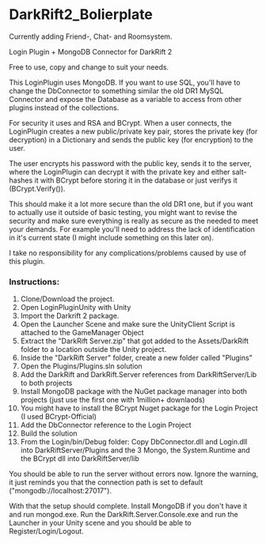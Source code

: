 # DarkRift2_Bolierplate

Currently adding Friend-, Chat- and Roomsystem.









Login Plugin + MongoDB Connector for DarkRift 2

Free to use, copy and change to suit your needs.

This LoginPlugin uses MongoDB. If you want to use SQL, you'll have to change the DbConnector to something similar the old 
DR1 MySQL Connector and expose the Database as a variable to access from other plugins instead of the collections.

For security it uses and RSA and BCrypt. When a user connects, the LoginPlugin creates a new public/private key pair, 
stores the private key (for decryption) in a Dictionary and sends the public key (for encryption) to the user. 

The user encrypts his password with the public key, sends it to the server, where the LoginPlugin can decrypt it with the private key 
and either salt-hashes it with BCrypt before storing it in the database or just verifys it (BCrypt.Verify()).

This should make it a lot more secure than the old DR1 one, but if you want to actually use it outside of basic testing, 
you might want to revise the security and make sure everything is really as secure as the needed to meet your demands. For example you'll need to address the lack of identification in it's current state (I might include something on this later on).

I take no responsibility for any complications/problems caused by use of this plugin.


### Instructions:

1) Clone/Download the project.
2) Open LoginPluginUnity with Unity
3) Import the Darkrift 2 package.
4) Open the Launcher Scene and make sure the UnityClient Script is attached to the GameManager Object
5) Extract the "DarkRift Server.zip" that got added to the Assets/DarkRift folder to a location outside the Unity project.
6) Inside the "DarkRift Server" folder, create a new folder called "Plugins"
7) Open the Plugins/Plugins.sln solution
8) Add the DarkRift and DarkRift.Server references from DarkRiftServer/Lib to both projects
9) Install MongoDB package with the NuGet package manager into both projects (just use the first one with 1million+ downlaods)
10) You might have to install the BCrypt Nuget package for the Login Project (I used BCrypt-Official)
11) Add the DbConnector reference to the Login Project
12) Build the solution
13) From the Login/bin/Debug folder: Copy DbConnector.dll and Login.dll into DarkRiftServer/Plugins and the 3 Mongo, the System.Runtime and the BCrypt dll into DarkRiftServer/lib

You should be able to run the server without errors now. 
Ignore the warning, it just reminds you that the connection path is set to default ("mongodb://localhost:27017").

With that the setup should complete. Install MongoDB if you don't have it and run mongod.exe.
Run the DarkRift.Server.Console.exe and run the Launcher in your Unity scene and you should be able to Register/Login/Logout.
